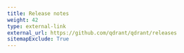 ```yaml
---
title: Release notes
weight: 42
type: external-link
external_url: https://github.com/qdrant/qdrant/releases
sitemapExclude: True
---
```



